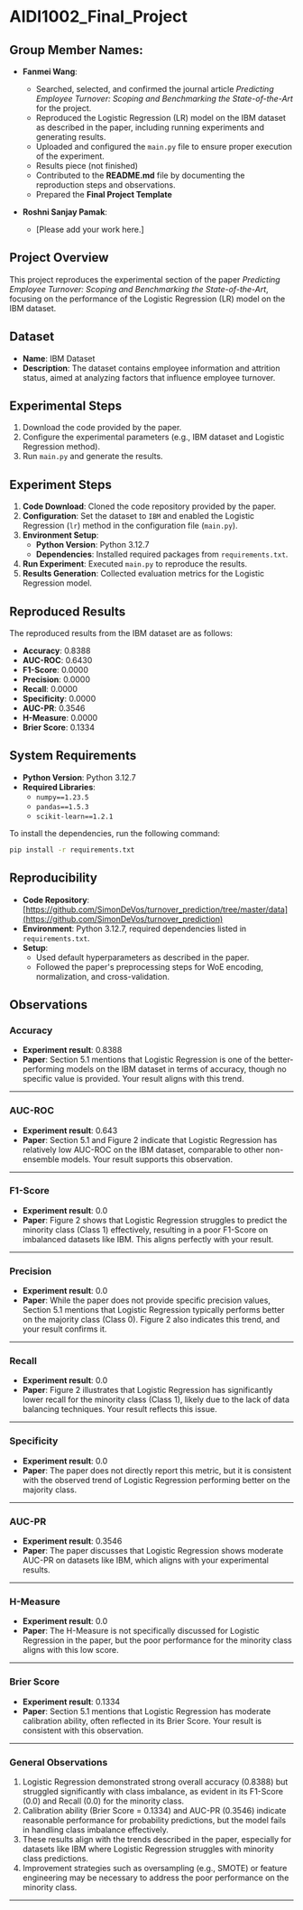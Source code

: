 # AIDI1002_Final_Project

## Group Member Names:
- **Fanmei Wang**:
  - Searched, selected, and confirmed the journal article *Predicting Employee Turnover: Scoping and Benchmarking the State-of-the-Art* for the project.
  - Reproduced the Logistic Regression (LR) model on the IBM dataset as described in the paper, including running experiments and generating results.
  - Uploaded and configured the `main.py` file to ensure proper execution of the experiment.
  - Results piece (not finished)
  - Contributed to the **README.md** file by documenting the reproduction steps and observations.
  - Prepared the **Final Project Template**
  
- **Roshni Sanjay Pamak**:
  - [Please add your work here.]
    
## Project Overview
This project reproduces the experimental section of the paper *Predicting Employee Turnover: Scoping and Benchmarking the State-of-the-Art*, focusing on the performance of the Logistic Regression (LR) model on the IBM dataset.

## Dataset
- **Name**: IBM Dataset
- **Description**: The dataset contains employee information and attrition status, aimed at analyzing factors that influence employee turnover.

## Experimental Steps
1. Download the code provided by the paper.
2. Configure the experimental parameters (e.g., IBM dataset and Logistic Regression method).
3. Run `main.py` and generate the results.

## Experiment Steps
1. **Code Download**: Cloned the code repository provided by the paper.
2. **Configuration**: Set the dataset to `IBM` and enabled the Logistic Regression (`lr`) method in the configuration file (`main.py`).
3. **Environment Setup**: 
   - **Python Version**: Python 3.12.7
   - **Dependencies**: Installed required packages from `requirements.txt`.
4. **Run Experiment**: Executed `main.py` to reproduce the results.
5. **Results Generation**: Collected evaluation metrics for the Logistic Regression model.

## Reproduced Results
The reproduced results from the IBM dataset are as follows:
- **Accuracy**: 0.8388
- **AUC-ROC**: 0.6430
- **F1-Score**: 0.0000
- **Precision**: 0.0000
- **Recall**: 0.0000
- **Specificity**: 0.0000
- **AUC-PR**: 0.3546
- **H-Measure**: 0.0000
- **Brier Score**: 0.1334

## System Requirements
- **Python Version**: Python 3.12.7
- **Required Libraries**:
  - `numpy==1.23.5`
  - `pandas==1.5.3`
  - `scikit-learn==1.2.1`

To install the dependencies, run the following command:

```bash
pip install -r requirements.txt
```

## Reproducibility
- **Code Repository**: [https://github.com/SimonDeVos/turnover_prediction/tree/master/data](https://github.com/SimonDeVos/turnover_prediction)
- **Environment**: Python 3.12.7, required dependencies listed in `requirements.txt`.
- **Setup**:
  - Used default hyperparameters as described in the paper.
  - Followed the paper's preprocessing steps for WoE encoding, normalization, and cross-validation.

## Observations

### **Accuracy**
- **Experiment result**: 0.8388
- **Paper**: Section 5.1 mentions that Logistic Regression is one of the better-performing models on the IBM dataset in terms of accuracy, though no specific value is provided. Your result aligns with this trend.

---

### **AUC-ROC**
- **Experiment result**: 0.643
- **Paper**: Section 5.1 and Figure 2 indicate that Logistic Regression has relatively low AUC-ROC on the IBM dataset, comparable to other non-ensemble models. Your result supports this observation.

---

### **F1-Score**
- **Experiment result**: 0.0
- **Paper**: Figure 2 shows that Logistic Regression struggles to predict the minority class (Class 1) effectively, resulting in a poor F1-Score on imbalanced datasets like IBM. This aligns perfectly with your result.

---

### **Precision**
- **Experiment result**: 0.0
- **Paper**: While the paper does not provide specific precision values, Section 5.1 mentions that Logistic Regression typically performs better on the majority class (Class 0). Figure 2 also indicates this trend, and your result confirms it.

---

### **Recall**
- **Experiment result**: 0.0
- **Paper**: Figure 2 illustrates that Logistic Regression has significantly lower recall for the minority class (Class 1), likely due to the lack of data balancing techniques. Your result reflects this issue.

---

### **Specificity**
- **Experiment result**: 0.0
- **Paper**: The paper does not directly report this metric, but it is consistent with the observed trend of Logistic Regression performing better on the majority class.

---

### **AUC-PR**
- **Experiment result**: 0.3546
- **Paper**: The paper discusses that Logistic Regression shows moderate AUC-PR on datasets like IBM, which aligns with your experimental results.

---

### **H-Measure**
- **Experiment result**: 0.0
- **Paper**: The H-Measure is not specifically discussed for Logistic Regression in the paper, but the poor performance for the minority class aligns with this low score.

---

### **Brier Score**
- **Experiment result**: 0.1334
- **Paper**: Section 5.1 mentions that Logistic Regression has moderate calibration ability, often reflected in its Brier Score. Your result is consistent with this observation.

---

### **General Observations**
1. Logistic Regression demonstrated strong overall accuracy (0.8388) but struggled significantly with class imbalance, as evident in its F1-Score (0.0) and Recall (0.0) for the minority class.
2. Calibration ability (Brier Score = 0.1334) and AUC-PR (0.3546) indicate reasonable performance for probability predictions, but the model fails in handling class imbalance effectively.
3. These results align with the trends described in the paper, especially for datasets like IBM where Logistic Regression struggles with minority class predictions.
4. Improvement strategies such as oversampling (e.g., SMOTE) or feature engineering may be necessary to address the poor performance on the minority class.
---
